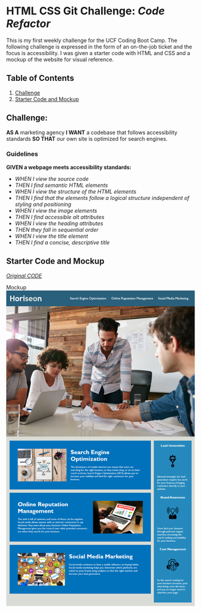 # **HTML CSS Git Challenge**: *Code Refactor*
This is my first weekly challenge for the UCF Coding Boot Camp. The following challenge is expressed in the form of an on-the-job ticket and the focus is accessibility. I was given a starter code with HTML and CSS and a mockup of the website for visual reference. 

## **Table of Contents**

1. [Challenge](https://github.com/iiTONELOC/codeRefactor/blob/master/README.md#challenge)
2. [Starter Code and Mockup](https://github.com/iiTONELOC/codeRefactor/blob/master/README.md#starter-code-and-mockup)

## **Challenge:**
__AS A__ marketing agency
__I WANT__ a codebase that follows accessibility standards
__SO THAT__ our own site is optimized for search engines.

### **Guidelines** ###
__GIVEN a webpage meets accessibility standards:__

* _WHEN I view the source code_
* _THEN I find semantic HTML elements_
* _WHEN I view the structure of the HTML elements_
* _THEN I find that the elements follow a logical structure independent of styling and positioning_
* _WHEN I view the image elements_
* _THEN I find accessible alt attributes_
* _WHEN I view the heading attributes_
* _THEN they fall in sequential order_
* _WHEN I view the title element_
* _THEN I find a concise, descriptive title_

## **Starter Code and Mockup**

[*Original CODE*](https://github.com/iiTONELOC/codeRefactor/blob/master/assets/startercode)

Mockup 
![Image of Mockup](https://github.com/iiTONELOC/codeRefactor/blob/master/assets/images/01-html-css-git-homework-demo.png)
